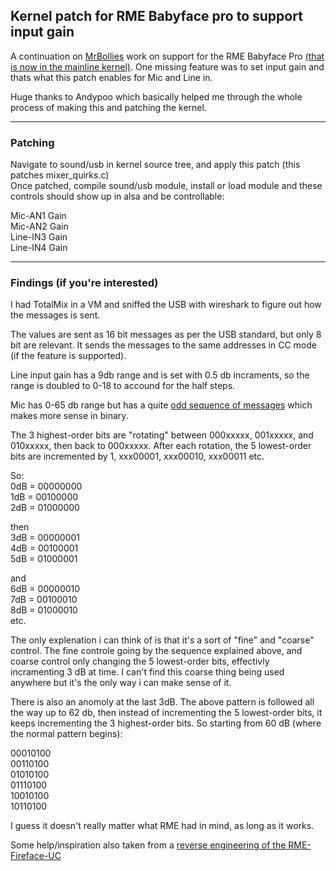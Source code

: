 ## Kernel patch for RME Babyface pro to support input gain


A continuation on [MrBollies](https://github.com/MrBollie) work on support for the RME Babyface Pro [(that is now in the mainline kernel)](https://git.kernel.org/pub/scm/linux/kernel/git/torvalds/linux.git/commit/sound/usb?h=v6.10-rc7&id=3e8f3bd047163d30fb1ad32ca7e4628921555c09).
One missing feature was to set input gain and thats what this patch enables for Mic and Line in. 

Huge thanks to Andypoo which basically helped me through the whole process of making this and patching the kernel.

---

### Patching

Navigate to sound/usb in kernel source tree, and apply this patch (this patches mixer_quirks.c)\
Once patched, compile sound/usb module, install or load module and these controls should show up in alsa and be controllable:

Mic-AN1 Gain\
Mic-AN2 Gain\
Line-IN3 Gain\
Line-IN4 Gain

---

### Findings (if you're interested)

I had TotalMix in a VM and sniffed the USB with wireshark to figure out how the messages is sent.

The values are sent as 16 bit messages as per the USB standard, but only 8 bit are relevant. 
It sends the messages to the same addresses in CC mode (if the feature is supported).

Line input gain has a 9db range and is set with 0.5 db incraments, so the range is doubled to 0-18 to accound for the half steps.

Mic has 0-65 db range but has a quite [odd sequence of messages](https://github.com/stistrup/rme-gain-kernel-patch/blob/main/docs/usb%20gain%20messages.txt) which makes more sense in binary.

The 3 highest-order bits are "rotating" between 000xxxxx, 001xxxxx, and 010xxxxx, then back to 000xxxxx. 
After each rotation, the 5 lowest-order bits are incremented by 1, xxx00001, xxx00010, xxx00011 etc.

So:\
0dB = 00000000\
1dB = 00100000\
2dB = 01000000

then\
3dB = 00000001\
4dB = 00100001\
5dB = 01000001

and\
6dB = 00000010\
7dB = 00100010\
8dB = 01000010\
etc.

The only explenation i can think of is that it's a sort of "fine" and "coarse" control. The fine controle going by the sequence explained above, and coarse control only changing the 5 lowest-order bits, effectivly incramenting 3 dB at time. I can't find this coarse thing being used anywhere but it's the only way i can make sense of it. 

There is also an anomoly at the last 3dB. The above pattern is followed all the way up to 62 db, then 
instead of incrementing the 5 lowest-order bits, it keeps incrementing the 3 highest-order bits. 
So starting from 60 dB (where the normal pattern begins):

00010100\
00110100\
01010100\
01110100\
10010100\
10110100

I guess it doesn't really matter what RME had in mind, as long as it works.

Some help/inspiration also taken from a [reverse engineering of the RME-Fireface-UC](https://github.com/agfline/RME-Fireface-UC-Drivers)
